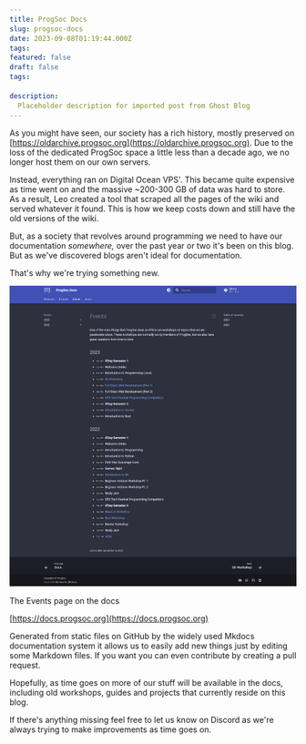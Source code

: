 ```yaml
---
title: ProgSoc Docs
slug: progsoc-docs
date: 2023-09-08T01:19:44.000Z
tags: 
featured: false
draft: false
tags:

description:
  Placeholder description for imported post from Ghost Blog 
---
```

As you might have seen, our society has a rich history, mostly preserved on [https://oldarchive.progsoc.org](https://oldarchive.progsoc.org). Due to the loss of the dedicated ProgSoc space a little less than a decade ago, we no longer host them on our own servers.

Instead, everything ran on Digital Ocean VPS'. This became quite expensive as time went on and the massive ~200-300 GB of data was hard to store. As a result, Leo created a tool that scraped all the pages of the wiki and served whatever it found. This is how we keep costs down and still have the old versions of the wiki.

But, as a society that revolves around programming we need to have our documentation _somewhere,_ over the past year or two it's been on this blog. But as we've discovered blogs aren't ideal for documentation.

That's why we're trying something new.

![](./assets/images/2023/09/Screen-Shot-2023-09-08-at-10.58.00-fullpage.png)

The Events page on the docs

[https://docs.progsoc.org](https://docs.progsoc.org)

Generated from static files on GitHub by the widely used Mkdocs documentation system it allows us to easily add new things just by editing some Markdown files. If you want you can even contribute by creating a pull request.

Hopefully, as time goes on more of our stuff will be available in the docs, including old workshops, guides and projects that currently reside on this blog.

If there's anything missing feel free to let us know on Discord as we're always trying to make improvements as time goes on.
